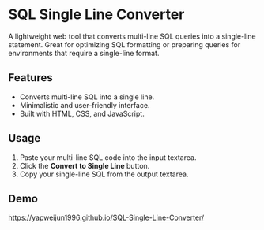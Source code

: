 # SQL Single Line Converter

A lightweight web tool that converts multi-line SQL queries into a single-line statement. Great for optimizing SQL formatting or preparing queries for environments that require a single-line format.

## Features

- Converts multi-line SQL into a single line.
- Minimalistic and user-friendly interface.
- Built with HTML, CSS, and JavaScript.

## Usage

1. Paste your multi-line SQL code into the input textarea.
2. Click the **Convert to Single Line** button.
3. Copy your single-line SQL from the output textarea.


## Demo
https://yapweijun1996.github.io/SQL-Single-Line-Converter/
